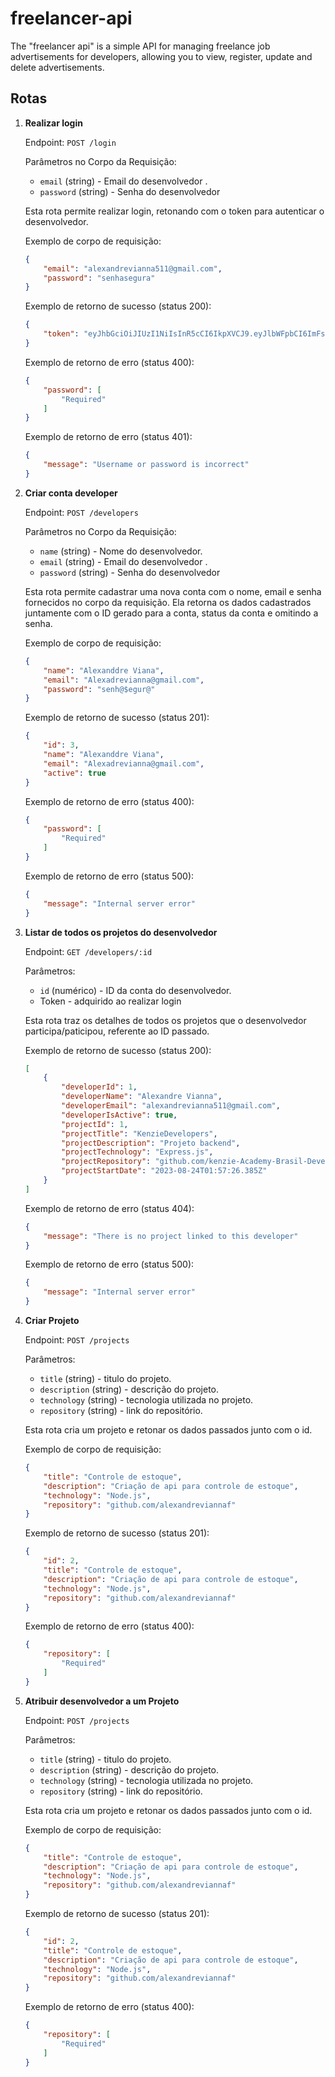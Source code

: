 # freelancer-api
The "freelancer api" is a simple API for managing freelance job advertisements for developers, allowing you to view, register, update and delete advertisements.

## Rotas

1. **Realizar login**

    Endpoint: `POST /login`

    Parâmetros no Corpo da Requisição:
    - `email` (string) - Email do desenvolvedor .
    - `password` (string) - Senha do desenvolvedor 

    Esta rota permite realizar login, retonando com o token para autenticar o desenvolvedor.

    Exemplo de corpo de requisição:
    ```json
    {
        "email": "alexandrevianna511@gmail.com",
        "password": "senhasegura"
    }
    ```
    Exemplo de retorno de sucesso (status 200):
    ```json
    {
	    "token": "eyJhbGciOiJIUzI1NiIsInR5cCI6IkpXVCJ9.eyJlbWFpbCI6ImFsZXhhbmRyZXZpYW5uYTUxMUBnbWFpbC5jb20iLCJpYXQiOjE2OTI5ODkyNzQsImV4cCI6MTY5MzA3NTY3NCwic3ViIjoiMSJ9.VpDXyavwTfLR-tSxCxYRtKcyI_6C-6rAtDRSVepMNzY"
    }
    ```
    Exemplo de retorno de erro (status 400):
    ```json
    {
        "password": [
            "Required"
        ]
    }
    ```
    Exemplo de retorno de erro (status 401):
    ```json
    {
        "message": "Username or password is incorrect"
    }
    ```

2. **Criar conta developer**

    Endpoint: `POST /developers`

    Parâmetros no Corpo da Requisição:
    - `name` (string) - Nome do desenvolvedor.
    - `email` (string) - Email do desenvolvedor .
    - `password` (string) - Senha do desenvolvedor 

    Esta rota permite cadastrar uma nova conta com o nome, email e senha fornecidos no corpo da requisição. Ela retorna os dados cadastrados juntamente com o ID gerado para a conta, status da conta e omitindo a senha.

    Exemplo de corpo de requisição:
    ```json
    {
        "name": "Alexanddre Viana",
        "email": "Alexadrevianna@gmail.com",
        "password": "senh@$egur@"
    }
    ```
    Exemplo de retorno de sucesso (status 201):
    ```json
    {
        "id": 3,
        "name": "Alexanddre Viana",
        "email": "Alexadrevianna@gmail.com",
        "active": true
    }
    ```
    Exemplo de retorno de erro (status 400):
    ```json
    {
        "password": [
            "Required"
        ]
    }
    ```
    Exemplo de retorno de erro (status 500):
    ```json
    {
        "message": "Internal server error"
    }
    ```

3. **Listar de todos os projetos do desenvolvedor**

    Endpoint: `GET /developers/:id`

    Parâmetros:
    - `id` (numérico) - ID da conta do desenvolvedor.
    - Token - adquirido ao realizar login

    Esta rota traz os detalhes de todos os projetos que o desenvolvedor participa/paticipou, referente ao ID passado.

    Exemplo de retorno de sucesso (status 200):
    ```json
    [
        {
            "developerId": 1,
            "developerName": "Alexandre Vianna",
            "developerEmail": "alexandrevianna511@gmail.com",
            "developerIsActive": true,
            "projectId": 1,
            "projectTitle": "KenzieDevelopers",
            "projectDescription": "Projeto backend",
            "projectTechnology": "Express.js",
            "projectRepository": "github.com/kenzie-Academy-Brasil-Developers/kenziedevelopers",
            "projectStartDate": "2023-08-24T01:57:26.385Z"
        }
    ]
    ```

    Exemplo de retorno de erro (status 404):
    ```json
    {
        "message": "There is no project linked to this developer"
    }
    ```
    Exemplo de retorno de erro (status 500):
    ```json
    {
        "message": "Internal server error"
    }
    ```

4. **Criar Projeto**

    Endpoint: `POST /projects`

    Parâmetros:
    - `title` (string) - titulo do projeto.
    - `description` (string) - descrição do projeto.
    - `technology` (string) - tecnologia utilizada no projeto.
    - `repository` (string) - link do repositório.

    Esta rota cria um projeto e retonar os dados passados junto com o id.

     Exemplo de corpo de requisição:
    ```json
    {
        "title": "Controle de estoque",
        "description": "Criação de api para controle de estoque",
        "technology": "Node.js",
        "repository": "github.com/alexandreviannaf"
    }
    ```

    Exemplo de retorno de sucesso (status 201):
    ```json
    {
        "id": 2,
        "title": "Controle de estoque",
        "description": "Criação de api para controle de estoque",
        "technology": "Node.js",
        "repository": "github.com/alexandreviannaf"
    }
    ```
    Exemplo de retorno de erro (status 400):
    ```json
    {
        "repository": [
            "Required"
        ]
    }
    ```

5. **Atribuir desenvolvedor a um Projeto**

    Endpoint: `POST /projects`

    Parâmetros:
    - `title` (string) - titulo do projeto.
    - `description` (string) - descrição do projeto.
    - `technology` (string) - tecnologia utilizada no projeto.
    - `repository` (string) - link do repositório.

    Esta rota cria um projeto e retonar os dados passados junto com o id.

     Exemplo de corpo de requisição:
    ```json
    {
        "title": "Controle de estoque",
        "description": "Criação de api para controle de estoque",
        "technology": "Node.js",
        "repository": "github.com/alexandreviannaf"
    }
    ```

    Exemplo de retorno de sucesso (status 201):
    ```json
    {
        "id": 2,
        "title": "Controle de estoque",
        "description": "Criação de api para controle de estoque",
        "technology": "Node.js",
        "repository": "github.com/alexandreviannaf"
    }
    ```
    Exemplo de retorno de erro (status 400):
    ```json
    {
        "repository": [
            "Required"
        ]
    }
    ```

